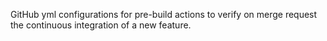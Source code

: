 GitHub yml configurations for pre-build actions to verify on merge request the continuous integration of a new feature.
